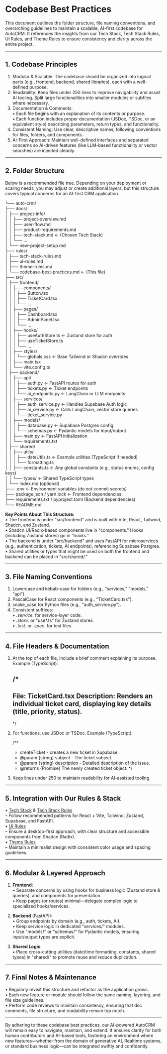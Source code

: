 # Codebase Best Practices

This document outlines the folder structure, file naming conventions, and overarching guidelines to maintain a scalable, AI-first codebase for AutoCRM. It references the insights from our Tech Stack, Tech Stack Rules, UI Rules, and Theme Rules to ensure consistency and clarity across the entire project.

---

## 1. Codebase Principles

1. Modular & Scalable: The codebase should be organized into logical parts (e.g., frontend, backend, shared libraries), each with a well-defined purpose.  
2. Readability: Keep files under 250 lines to improve navigability and assist AI tooling. Split large functionalities into smaller modules or subfiles where necessary.  
3. Documentation & Comments:  
   • Each file begins with an explanation of its contents or purpose.  
   • Each function includes proper documentation (JSDoc, TSDoc, or an equivalent style) describing parameters, return types, and functionality.  
4. Consistent Naming: Use clear, descriptive names, following conventions for files, folders, and components.  
5. AI-First Approach: Maintain well-defined interfaces and separated concerns so AI-driven features (like LLM-based functionality or vector searches) are injected cleanly.

---

## 2. Folder Structure

Below is a recommended file tree. Depending on your deployment or scaling needs, you may adjust or create additional layers, but this structure covers typical concerns for an AI-first CRM application.

└── auto-crm/  
    ├── docs/  
    │   ├── project-info/  
    │   │   ├── project-overview.md  
    │   │   ├── user-flow.md  
    │   │   ├── product-requirements.md  
    │   │   ├── tech-stack.md  ← (Chosen Tech Stack)  
    │   │   └── …  
    │   └── new-project-setup.md  
    ├── rules/  
    │   ├── tech-stack-rules.md  
    │   ├── ui-rules.md  
    │   ├── theme-rules.md  
    │   └── codebase-best-practices.md  ← (This file)  
    ├── src/  
    │   ├── frontend/  
    │   │   ├── components/  
    │   │   │   ├── Button.tsx  
    │   │   │   ├── TicketCard.tsx  
    │   │   │   └── …  
    │   │   ├── pages/  
    │   │   │   ├── Dashboard.tsx  
    │   │   │   ├── AdminPanel.tsx  
    │   │   │   └── …  
    │   │   ├── hooks/  
    │   │   │   ├── useAuthStore.ts  ← Zustand store for auth  
    │   │   │   ├── useTicketStore.ts  
    │   │   │   └── …  
    │   │   ├── styles/  
    │   │   │   └── globals.css  ← Base Tailwind or Shadcn overrides  
    │   │   ├── main.tsx  
    │   │   └── vite.config.ts  
    │   ├── backend/  
    │   │   ├── api/  
    │   │   │   ├── auth.py          ← FastAPI routes for auth  
    │   │   │   ├── tickets.py       ← Ticket endpoints  
    │   │   │   └── ai_endpoints.py  ← LangChain or LLM endpoints  
    │   │   ├── services/  
    │   │   │   ├── auth_service.py  ← Handles Supabase Auth logic  
    │   │   │   ├── ai_service.py    ← Calls LangChain, vector store queries  
    │   │   │   └── ticket_service.py  
    │   │   ├── models/  
    │   │   │   ├── database.py      ← Supabase Postgres config  
    │   │   │   └── schemas.py       ← Pydantic models for input/output  
    │   │   ├── main.py              ← FastAPI initialization  
    │   │   └── requirements.txt  
    │   ├── shared/  
    │   │   ├── utils/  
    │   │   │   ├── dateUtils.ts     ← Example utilities (TypeScript if needed)  
    │   │   │   └── formatting.ts  
    │   │   ├── constants.ts         ← Any global constants (e.g., status enums, config keys)  
    │   │   └── types/               ← Shared TypeScript types  
    │   └── index.md (optional)  
    ├── .env                         ← Environment variables (do not commit secrets)  
    ├── package.json / yarn.lock     ← Frontend dependencies  
    ├── requirements.txt / pyproject.toml (Backend dependencies)  
    └── README.md  

**Key Points About This Structure:**  
• The frontend is under "src/frontend" and is built with Vite, React, Tailwind, Shadcn, and Zustand.  
• Shadcn UI/Radix-based components live in "components." Hooks (including Zustand stores) go in "hooks."  
• The backend is under "src/backend" and uses FastAPI for microservices (e.g., authentication, tickets, AI endpoints), referencing Supabase Postgres.  
• Shared utilities or types that might be used on both the frontend and backend can be placed in "src/shared/."

---

## 3. File Naming Conventions

1. Lowercase and kebab-case for folders (e.g., "services," "models," "api").  
2. PascalCase for React components (e.g., "TicketCard.tsx").  
3. snake_case for Python files (e.g., "auth_service.py").  
4. Consistent suffixes:  
   • *.service.* for service-layer code.  
   • *.store.* or "use*.ts" for Zustand stores.  
   • *.test.* or *.spec.* for test files.  

---

## 4. File Headers & Documentation

1. At the top of each file, include a brief comment explaining its purpose. Example (TypeScript):

   /*
   --------------
   File: TicketCard.tsx
   Description: Renders an individual ticket card, displaying key details (title, priority, status).
   --------------
   */

2. For functions, use JSDoc or TSDoc. Example (TypeScript):

   /**
    * createTicket - creates a new ticket in Supabase.
    * @param {string} subject - The ticket subject.
    * @param {string} description - Detailed description of the issue.
    * @returns {Promise<Ticket>} The newly created ticket object.
    */

3. Keep lines under 250 to maintain readability for AI-assisted tooling.

---

## 5. Integration with Our Rules & Stack

• [Tech Stack](../project-info/tech-stack.md) & [Tech Stack Rules](./tech-stack-rules.md)  
  – Follow recommended patterns for React + Vite, Tailwind, Zustand, Supabase, and FastAPI.  
• [UI Rules](./ui-rules.md)  
  – Ensure a desktop-first approach, with clear structure and accessible components from Shadcn (Radix).  
• [Theme Rules](./theme-rules.md)  
  – Maintain a minimalist design with consistent color usage and spacing guidelines.

---

## 6. Modular & Layered Approach

1. **Frontend**:  
   • Separate concerns by using hooks for business logic (Zustand store & queries), and components for presentation.  
   • Keep pages (or routes) minimal—delegate complex logic to specialized hooks/services.

2. **Backend** (FastAPI):  
   • Group endpoints by domain (e.g., auth, tickets, AI).  
   • Keep service logic in dedicated "services/" modules.  
   • Use "models/" or "schemas/" for Pydantic models, ensuring input/output types are explicit.

3. **Shared Logic**:  
   • Place cross-cutting utilities (date/time formatting, constants, shared types) in "shared/" to promote reuse and reduce duplication.

---

## 7. Final Notes & Maintenance

• Regularly revisit this structure and refactor as the application grows.  
• Each new feature or module should follow the same naming, layering, and file size guidelines.  
• Perform code reviews to maintain consistency, ensuring that doc comments, file structure, and readability remain top notch.

---

By adhering to these codebase best practices, our AI-powered AutoCRM will remain easy to navigate, maintain, and extend. It ensures clarity for both human contributors and AI-based tools, fostering an environment where new features—whether from the domain of generative AI, Realtime systems, or standard business logic—can be integrated swiftly and confidently. 